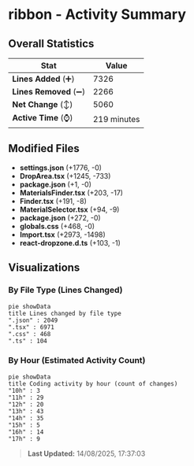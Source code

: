 # ribbon - Activity Summary 

## Overall Statistics

| Stat                   | Value                                                             |
| ---------------------- | ----------------------------------------------------------------- |
| **Lines Added** (➕)   | 7326                                          |
| **Lines Removed** (➖) | 2266                                        |
| **Net Change** (↕)    | 5060                |
| **Active Time** (⌚)   | 219 minutes |


## Modified Files
- **settings.json** (+1776, -0)
- **DropArea.tsx** (+1245, -733)
- **package.json** (+1, -0)
- **MaterialsFinder.tsx** (+203, -17)
- **Finder.tsx** (+191, -8)
- **MaterialSelector.tsx** (+94, -9)
- **package.json** (+272, -0)
- **globals.css** (+468, -0)
- **Import.tsx** (+2973, -1498)
- **react-dropzone.d.ts** (+103, -1)

## Visualizations

### By File Type (Lines Changed)

```mermaid
pie showData
title Lines changed by file type
".json" : 2049
".tsx" : 6971
".css" : 468
".ts" : 104
```

### By Hour (Estimated Activity Count)

```mermaid
pie showData
title Coding activity by hour (count of changes)
"10h" : 3
"11h" : 29
"12h" : 20
"13h" : 43
"14h" : 35
"15h" : 5
"16h" : 14
"17h" : 9
```


> **Last Updated:** 14/08/2025, 17:37:03